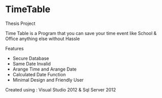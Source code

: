# TimeTable
Thesis Project 

Time Table is a Program that you can save your time event like School & Office anything else without Hassle 

Features 
- Secure Database
- Same Date Invalid
- Arange Time and Arange Date
- Calculated Date Function
- Minimal Design and Friendly User

Created using : Visual Studio 2012 & Sql Server 2012
